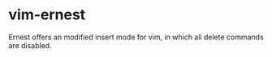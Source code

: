 # vim-ernest
Ernest offers an modified insert mode for vim, in which all delete commands are disabled.
